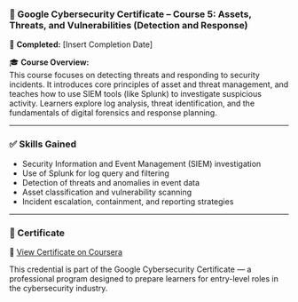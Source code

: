 ### 📌 Google Cybersecurity Certificate – Course 5: Assets, Threats, and Vulnerabilities (Detection and Response)

📅 **Completed:** [Insert Completion Date]

🎓 **Course Overview:**  
This course focuses on detecting threats and responding to security incidents. It introduces core principles of asset and threat management, and teaches how to use SIEM tools (like Splunk) to investigate suspicious activity. Learners explore log analysis, threat identification, and the fundamentals of digital forensics and response planning.

---

### ✅ Skills Gained
- Security Information and Event Management (SIEM) investigation  
- Use of Splunk for log query and filtering  
- Detection of threats and anomalies in event data  
- Asset classification and vulnerability scanning  
- Incident escalation, containment, and reporting strategies  

---

### 📄 Certificate  
🔗 [View Certificate on Coursera](https://www.coursera.org/account/accomplishments/verify/XXXXXXX)

This credential is part of the Google Cybersecurity Certificate — a professional program designed to prepare learners for entry-level roles in the cybersecurity industry.
